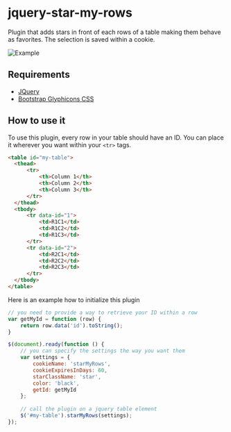 jquery-star-my-rows
===================

Plugin that adds stars in front of each rows of a table making them behave as favorites. The selection is saved within a cookie.

![Example](http://benoitmarineau.com/images/example.png "")


Requirements
------------

* [JQuery](http://jquery.com/)
* [Bootstrap Glyphicons CSS](http://getbootstrap.com/)


How to use it
-------------

To use this plugin, every row in your table should have an ID. You can place it wherever you want within your `<tr>` tags.

```html
<table id="my-table">
  <thead>
      <tr>
          <th>Column 1</th>
          <th>Column 2</th>
          <th>Column 3</th>                    
      </tr>
  </thead>
  <tbody>
      <tr data-id="1">
          <td>R1C1</td>
          <td>R1C2</td>
          <td>R1C3</td>
      </tr>
      <tr data-id="2">
          <td>R2C1</td>
          <td>R2C2</td>
          <td>R2C3</td>
      </tr>
  </tbody>
</table>
```

Here is an example how to initialize this plugin

```javascript
// you need to provide a way to retrieve your ID within a row
var getMyId = function (row) {
	return row.data('id').toString();
}

$(document).ready(function () {
	// you can specify the settings the way you want them
	var settings = {
		cookieName: 'starMyRows',
		cookieExpiresInDays: 60,
		starClassName: 'star',
		color: 'black',
		getId: getMyId
	};
				
	// call the plugin on a jquery table element
	$('#my-table').starMyRows(settings);
});
```

